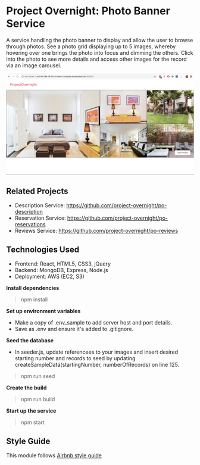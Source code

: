 # Project Overnight: Photo Banner Service

A service handling the photo banner to display and allow the user to browse through photos. See a photo grid displaying up to 5 images, whereby hovering over one brings the photo into focus and dimming the others. Click into the photo to see more details and access other images for the record via an image carousel.

![Project Overnight Service](Photo_Service.jpg)

## Related Projects
  - Description Service: https://github.com/project-overnight/po-description
  - Reservation Service: https://github.com/project-overnight/po-reservations
  - Reviews Service: https://github.com/project-overnight/po-reviews

## Technologies Used
  - Frontend: React, HTML5, CSS3, jQuery
  - Backend: MongoDB, Express, Node.js
  - Deployment: AWS (EC2, S3)

**Install dependencies**
> npm install

**Set up environment variables**
- Make a copy of .env_sample to add server host and port details.
- Save as .env and ensure it's added to .gitignore.

**Seed the database**
- In seeder.js, update referencees to your images and insert desired starting number and records to seed by updating createSampleData(startingNumber, numberOfRecords) on line 125.
> npm run seed

**Create the build**
> npm run build

**Start up the service**
> npm start

## Style Guide
This module follows [Airbnb style guide](https://github.com/airbnb/javascript)

